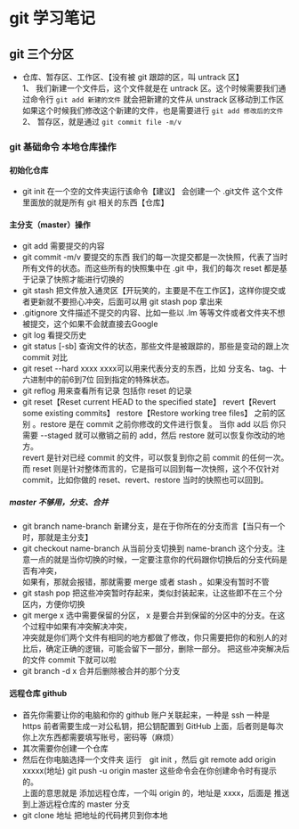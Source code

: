 # git 学习笔记
## git 三个分区 
- 仓库、暂存区、工作区、【没有被 git 跟踪的区，叫 untrack 区】<br>
1、 我们新建一个文件后，这个文件就是在 untrack 区。这个时候需要我们通过命令行 ` git add 新建的文件 ` 就会把新建的文件从 unstrack 区移动到工作区<br>
如果这个时候我们修改这个新建的文件，也是需要进行 ` git add 修改后的文件 ` 
2、 暂存区，就是通过 ` git commit file -m/v ` 
### git 基础命令 本地仓库操作
#### 初始化仓库
- git init 在一个空的文件夹运行该命令【建议】 会创建一个 .git文件 这个文件里面放的就是所有 git 相关的东西【仓库】
#### 主分支（master）操作
- git add 需要提交的内容
- git commit -m/v 要提交的东西 我们的每一次提交都是一次快照，代表了当时所有文件的状态。而这些所有的快照集中在 .git 中，我们的每次 reset 都是基于记录了快照才能进行切换的
- git stash 把文件放入通灵区【开玩笑的，主要是不在工作区】，这样你提交或者更新就不要担心冲突，后面可以用 git stash pop 拿出来
- .gitignore 文件描述不提交的内容、比如一些以 .lm 等等文件或者文件夹不想被提交，这个如果不会就直接去Google
- git log 看提交历史
- git status [-sb] 查询文件的状态，那些文件是被跟踪的，那些是变动的跟上次 commit 对比
- git reset --hard xxxx xxxx可以用来代表分支的东西，比如 分支名、tag、十六进制中的前6到7位 回到指定的特殊状态。
- git reflog 用来查看所有记录 包括你 reset 的记录
- git reset【Reset current HEAD to the specified state】 revert【Revert some existing commits】 restore【Restore working tree files】 之前的区别 。restore 是在 commit 之前你修改的文件进行恢复。 当你 add 以后 你只需要 --staged 就可以撤销之前的 add，然后 restore 就可以恢复你改动的地方。<br>revert 是针对已经 commit 的文件，可以恢复到你之前 commit 的任何一次。 而 reset 则是针对整体而言的，它是指可以回到每一次快照，这个不仅针对 commit，比如你做的 reset、revert、restore 当时的快照也可以回到。
##### master 不够用，分支、合并
- git branch name-branch 新建分支，是在于你所在的分支而言【当只有一个时，那就是主分支】
- git checkout name-branch 从当前分支切换到 name-branch 这个分支。注意一点的就是当你切换的时候，一定要注意你的代码跟你切换后的分支代码是否有冲突，<br>
如果有，那就会报错，那就需要 merge 或者 stash 。如果没有暂时不管
- git stash pop 把这些冲突暂时存起来，类似封装起来，让这些即不在三个分区内，方便你切换
- git merge x 选中需要保留的分区， x 是要合并到保留的分区中的分支。在这个过程中如果有冲突解决冲突，<br>
冲突就是你们两个文件有相同的地方都做了修改，你只需要把你的和别人的对比后，确定正确的逻辑，可能会留下一部分，删除一部分。
把这些冲突解决后的文件 commit 下就可以啦
- git branch -d x 合并后删除被合并的那个分支
#### 远程仓库 github
- 首先你需要让你的电脑和你的 github 账户关联起来，一种是 ssh 一种是 https 前者需要生成一对公私钥，把公钥配置到 GitHub 上面，后者则是每次你上次东西都需要填写账号，密码等（麻烦）
- 其次需要你创建一个仓库
- 然后在你电脑选择一个文件夹 运行　git init ，然后 git remote add origin xxxxx(地址) git push -u origin master 这些命令会在你创建命令时有提示的。<br> 上面的意思就是 添加远程仓库，一个叫 origin 的，地址是 xxxx，后面是 推送到上游远程仓库的 master 分支
- git clone 地址 把地址的代码拷贝到你本地
